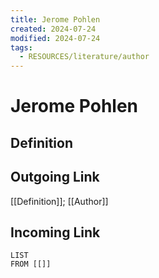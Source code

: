 ```yaml
---
title: Jerome Pohlen
created: 2024-07-24
modified: 2024-07-24
tags:
  - RESOURCES/literature/author
---
```

# Jerome Pohlen
## Definition

## Outgoing Link
[[Definition]]; [[Author]]
## Incoming Link
```dataview
LIST
FROM [[]]
```
